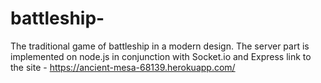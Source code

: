 # battleship-
The traditional game of battleship in a modern design. The server part is implemented on node.js in conjunction with Socket.io and Express
link to the site - https://ancient-mesa-68139.herokuapp.com/
